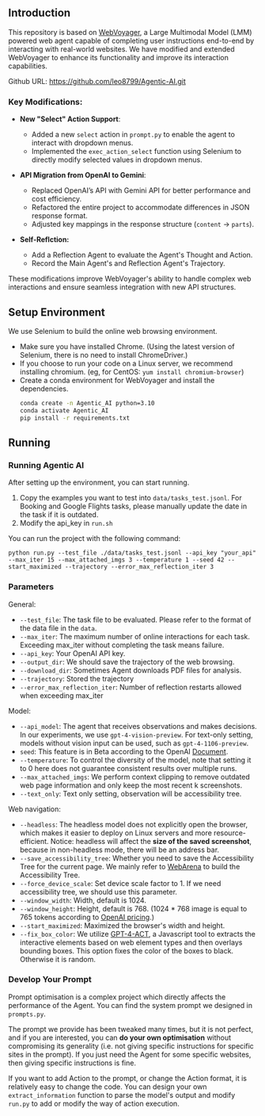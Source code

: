 ## Introduction

This repository is based on [WebVoyager](https://arxiv.org/abs/2401.13919), a Large Multimodal Model (LMM) powered web agent capable of completing user instructions end-to-end by interacting with real-world websites. We have modified and extended WebVoyager to enhance its functionality and improve its interaction capabilities.

Github URL: https://github.com/leo8799/Agentic-AI.git

### **Key Modifications:**
- **New "Select" Action Support**:  
  - Added a new `select` action in `prompt.py` to enable the agent to interact with dropdown menus.  
  - Implemented the `exec_action_select` function using Selenium to directly modify selected values in dropdown menus.  

- **API Migration from OpenAI to Gemini**:  
  - Replaced OpenAI’s API with Gemini API for better performance and cost efficiency.  
  - Refactored the entire project to accommodate differences in JSON response format.  
  - Adjusted key mappings in the response structure (`content` → `parts`). 
- **Self-Reflction:** 
  - Add a Reflection Agent to evaluate the Agent's Thought and Action.
  - Record the Main Agent's and Reflection Agent's Trajectory. 

These modifications improve WebVoyager's ability to handle complex web interactions and ensure seamless integration with new API structures.


## Setup Environment

We use Selenium to build the online web browsing environment. 
 - Make sure you have installed Chrome. (Using the latest version of Selenium, there is no need to install ChromeDriver.)
 - If you choose to run your code on a Linux server, we recommend installing chromium. (eg, for CentOS: ```yum install chromium-browser```) 
 - Create a conda environment for WebVoyager and install the dependencies.
    ```bash
    conda create -n Agentic_AI python=3.10
    conda activate Agentic_AI
    pip install -r requirements.txt
    ```

## Running

### Running Agentic AI
After setting up the environment, you can start running. 

 1. Copy the examples you want to test into `data/tasks_test.jsonl`. For Booking and Google Flights tasks, please manually update the date in the task if it is outdated.
 2. Modify the api_key in `run.sh` 

You can run the project with the following command:
```shell 
python run.py --test_file ./data/tasks_test.jsonl --api_key "your_api" --max_iter 15 --max_attached_imgs 3 --temperature 1 --seed 42 --start_maximized --trajectory --error_max_reflection_iter 3
```

### Parameters

General:
- `--test_file`: The task file to be evaluated. Please refer to the format of the data file in the `data`.
- `--max_iter`: The maximum number of online interactions for each task. Exceeding max_iter without completing the task means failure.
- `--api_key`: Your OpenAI API key.
- `--output_dir`: We should save the trajectory of the web browsing.
- `--download_dir`: Sometimes Agent downloads PDF files for analysis.
- `--trajectory`: Stored the trajectory
- `--error_max_reflection_iter`: Number of reflection restarts allowed when exceeding max_iter


Model:
- `--api_model`: The agent that receives observations and makes decisions. In our experiments, we use `gpt-4-vision-preview`. For text-only setting, models without vision input can be used, such as `gpt-4-1106-preview`.
- `seed`: This feature is in Beta according to the OpenAI [Document](https://platform.openai.com/docs/api-reference/chat). 
- `--temperature`: To control the diversity of the model, note that setting it to 0 here does not guarantee consistent results over multiple runs.
- `--max_attached_imgs`: We perform context clipping to remove outdated web page information and only keep the most recent k screenshots.
- `--text_only`: Text only setting, observation will be accessibility tree.

Web navigation:
- `--headless`: The headless model does not explicitly open the browser, which makes it easier to deploy on Linux servers and more resource-efficient. Notice: headless will affect the **size of the saved screenshot**, because in non-headless mode, there will be an address bar.
- `--save_accessibility_tree`: Whether you need to save the Accessibility Tree for the current page. We mainly refer to [WebArena](https://github.com/web-arena-x/webarena) to build the Accessibility Tree.
- `--force_device_scale`: Set device scale factor to 1. If we need accessibility tree, we should use this parameter.
- `--window_width`: Width, default is 1024.
- `--window_height`: Height, default is 768. (1024 * 768 image is equal to 765 tokens according to [OpenAI pricing](https://openai.com/pricing).)
- `--start_maximized`: Maximized the browser's width and height.
- `--fix_box_color`: We utilize [GPT-4-ACT](https://github.com/ddupont808/GPT-4V-Act), a Javascript tool to extracts the interactive elements based on web element types and then overlays bounding boxes. This option fixes the color of the boxes to black. Otherwise it is random.

### Develop Your Prompt

Prompt optimisation is a complex project which directly affects the performance of the Agent. You can find the system prompt we designed in `prompts.py`. 

The prompt we provide has been tweaked many times, but it is not perfect, and if you are interested, you can **do your own optimisation** without compromising its generality (i.e. not giving specific instructions for specific sites in the prompt). If you just need the Agent for some specific websites, then giving specific instructions is fine.

If you want to add Action to the prompt, or change the Action format, it is relatively easy to change the code. You can design your own `extract_information` function to parse the model's output and modify `run.py` to add or modify the way of action execution.

